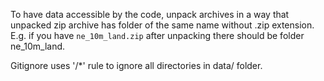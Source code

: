 
To have data accessible by the code, unpack archives in a way that unpacked zip archive has folder of the same name without .zip extension.
E.g. if you have `ne_10m_land.zip` after unpacking there should be folder ne_10m_land.

Gitignore uses '/*' rule to ignore all directories in data/ folder.

